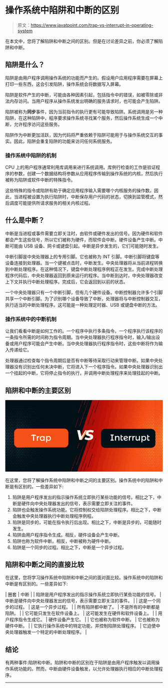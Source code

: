 # 操作系统中陷阱和中断的区别

> 原文：<https://www.javatpoint.com/trap-vs-interrupt-in-operating-system>

在本文中，您将了解陷阱和中断之间的区别。但是在讨论差异之前，你必须了解陷阱和中断。

## 陷阱是什么？

陷阱是由用户程序调用操作系统的功能而产生的。假设用户应用程序需要在屏幕上打印一些东西，这会引发陷阱，操作系统会将数据写入屏幕。

陷阱是软件产生的中断，可能由各种因素引起，包括指令中的错误，如被零除或非法内存访问。当用户程序从操作系统发出明确的服务请求时，也可能会产生陷阱。

陷阱被称为**同步**事件，因为当前指令的执行更有可能导致陷阱。系统调用是另一种陷阱，在这种陷阱中，程序要求操作系统寻找某个服务，然后操作系统生成一个中断，允许程序访问这些服务。

陷阱作为中断更加活跃，因为代码将严重依赖于陷阱可能用于与操作系统交互的事实。因此，陷阱会重复陷阱的功能来访问任何系统服务。

### 操作系统中陷阱的机制

CPU 上的用户程序通常利用库调用来进行系统调用。库例行检查的工作是验证程序的参数，创建一个数据结构将参数从应用程序传输到操作系统的内核，然后执行被称为陷阱或软件中断的特殊指令。

这些特殊的指令或陷阱有助于确定应用程序输入需要哪个内核服务的操作数。因此，当进程被设置为执行陷阱时，中断保存用户代码的状态，切换到监管模式，然后调度可能提供所请求服务的相关内核过程。

## 什么是中断？

中断是当进程或事件需要立即关注时，由软件或硬件发出的信号。因为硬件和软件都会产生这些信号，所以它们被称为硬件，而软件会中断。硬件设备产生中断。中断可能由 USB 设备、网卡或键盘引起。中断是异步发生的，它们可能随时发生。

中断引脚是中央处理器上的专用引脚。它也被称为 INT 引脚。中断引脚将键盘等设备连接到处理器。当一个键被点击时，中断发生。中央处理器将从当前进程转换到中断处理程序。在这种情况下，键盘中断处理程序例程正在发生。完成中断处理程序代码后，中央处理器返回到原来运行的程序。当中断到达时，中央处理器改变上下文并执行中断处理程序。完成后，它会返回到以前的状态。

一个中央处理器只有一个中断引脚，但有几个硬件设备。中断控制器允许多个引脚共享一个中断引脚。为了识别哪个设备导致了中断，处理器将与中断控制器交互，执行适当的中断处理程序。这可能是一种处理定时器、USB 或键盘中断的方法。

### 操作系统中的中断机制

让我们看看中断是如何工作的。一个程序中执行多条指令，一个程序执行该程序的一条指令所需的时间称为指令周期。当中央处理器执行程序指令时，输入/输出设备或用户程序可能会产生中断。当中央处理器执行程序指令时，这些中断将作为输入传递给它。

处理器通过检查每个指令周期后是否有中断等待采取行动来管理中断。如果中央处理器没有识别出任何未决中断，它将进入下一个程序指令。如果中央处理器识别出一个挂起的中断，它将停止指令的执行，并调用中断处理程序来处理挂起的中断。

## 陷阱和中断的主要区别

![Trap vs Interrupt in Operating System](img/96eda823830c3a9a94544787518af6fe.png)

在这里，您将了解操作系统中陷阱和中断之间的主要区别。操作系统中的陷阱和中断是有区别的。一些差异如下:

1.  陷阱是用户程序发出的指示操作系统立即执行某些功能的信号。相比之下，中断是硬件向中央处理器发出的信号，表示需要立即关注的事件。
2.  陷阱也会触发操作系统功能。它将控制权交给陷阱处理程序。相比之下，中断会触发中央处理器执行中断处理程序例程。
3.  陷阱是同步的，可能在指令执行后出现。相比之下，中断是异步的，可能随时发生。
4.  陷阱由用户程序指令生成。相反，硬件设备会产生中断。
5.  陷阱也称为软件中断。相反，中断被称为硬件中断。
6.  陷阱是一个同步的过程。相比之下，中断是一个异步过程。

## 陷阱和中断之间的直接比较

在这里，您将学习操作系统中陷阱和中断之间的面对面比较。操作系统中的陷阱和中断是有区别的。一些差异如下:

| 圈套 | 中断 |
| 陷阱是用户程序发出的指示操作系统立即执行某些功能的信号。 | 中断是硬件向中央处理器发出的信号，表示需要立即关注的事件。 |
| 这是一个同步的过程。 | 这是一个异步过程。 |
| 所有陷阱都中断了。 | 不是所有的中断都是陷阱。 |
| 它可能只发生在软件设备上。 | 这可能发生在硬件和软件设备上。 |
| 用户程序指令生成它。 | 硬件设备产生它。 |
| 它也被称为软件中断。 | 它也被称为硬件中断。 |
| 它执行操作系统中的特定功能，并控制陷阱处理程序。 | 它迫使中央处理器触发一个特定的中断处理程序。 |

## 结论

有两种事件:陷阱和中断。陷阱和中断的区别在于陷阱是由用户程序触发以调用操作系统功能的。然而，中断由硬件设备触发，以允许处理器执行相应的中断处理程序。

* * *